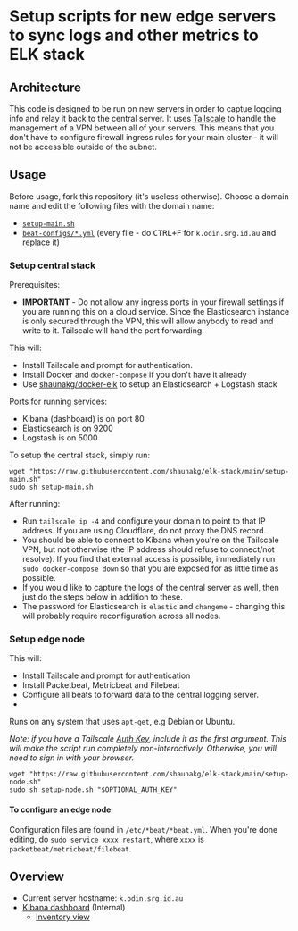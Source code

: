 # Setup scripts for new edge servers to sync logs and other metrics to ELK stack

## Architecture
This code is designed to be run on new servers in order to captue logging info and relay it back to the central server.
It uses [Tailscale](https://tailscale.com) to handle the management of a VPN between all of your servers. This means that you don't have to configure firewall ingress rules for your main cluster - it will not be accessible outside of the subnet.

## Usage

Before usage, fork this repository (it's useless otherwise).
Choose a domain name and edit the following files with the domain name:
- [`setup-main.sh`](./setup-main.sh)
- [`beat-configs/*.yml`](./beat-configs/) (every file - do <kbd>CTRL+F</kbd> for `k.odin.srg.id.au` and replace it)

### Setup central stack

Prerequisites:
- **IMPORTANT** - Do not allow any ingress ports in your firewall settings if you are running this on a cloud service. Since the Elasticsearch instance is only secured through the VPN, this will allow anybody to read and write to it. Tailscale will hand the port forwarding.

This will:
- Install Tailscale and prompt for authentication.
- Install Docker and `docker-compose` if you don't have it already
- Use [shaunakg/docker-elk](https://github.com/shaunakg/docker-elk) to setup an Elasticsearch + Logstash stack

Ports for running services:
- Kibana (dashboard) is on port 80
- Elasticsearch is on 9200
- Logstash is on 5000

To setup the central stack, simply run:
```
wget "https://raw.githubusercontent.com/shaunakg/elk-stack/main/setup-main.sh"
sudo sh setup-main.sh
```

After running:
- Run `tailscale ip -4` and configure your domain to point to that IP address. If you are using Cloudflare, do not proxy the DNS record.
- You should be able to connect to Kibana when you're on the Tailscale VPN, but not otherwise (the IP address should refuse to connect/not resolve). If you find that external access is possible, immediately run `sudo docker-compose down` so that you are exposed for as little time as possible.
- If you would like to capture the logs of the central server as well, then just do the steps below in addition to these.
- The password for Elasticsearch is `elastic` and `changeme` - changing this will probably require reconfiguration across all nodes.

### Setup edge node
This will:
- Install Tailscale and prompt for authentication
- Install Packetbeat, Metricbeat and Filebeat
- Configure all beats to forward data to the central logging server.
- 
Runs on any system that uses `apt-get`, e.g Debian or Ubuntu.

*Note: if you have a Tailscale [Auth Key](https://login.tailscale.com/admin/settings/authkeys), include it as the first argument. This will make the script run completely non-interactively. Otherwise, you will need to sign in with your browser.*

```
wget "https://raw.githubusercontent.com/shaunakg/elk-stack/main/setup-node.sh"
sudo sh setup-node.sh "$OPTIONAL_AUTH_KEY"
```

#### To configure an edge node
Configuration files are found in `/etc/*beat/*beat.yml`. When you're done editing, do `sudo service xxxx restart`, where `xxxx` is `packetbeat/metricbeat/filebeat`.


## Overview
- Current server hostname: `k.odin.srg.id.au`
- [Kibana dashboard](http://k.odin.srg.id.au) (Internal)
    - [Inventory view](http://k.odin.srg.id.au/app/metrics/inventory)
